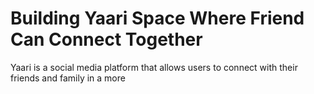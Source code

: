 # Building Yaari Space Where Friend Can Connect Together
Yaari is a social media platform that allows users to connect with their friends and family in a more



